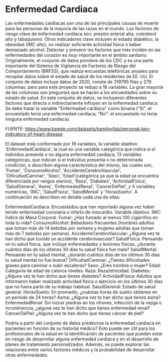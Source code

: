 # Enfermedad Cardiaca

Las enfermedades cardíacas son una de las principales causas de muerte para las personas de la mayoría de las razas en el mundo. Los factores de riesgo clave de enfermedad cardíaca son: presión arterial alta, colesterol alto y tabaquismo. Otros indicadores clave incluyen el estado diabético, la obesidad (IMC alto), no realizar suficiente actividad física o beber demasiado alcohol. Detectar y prevenir los factores que más inciden en las enfermedades del corazón es muy importante en el ámbito sanitario. 
Originalmente, el conjunto de datos proviene de los CDC y es una parte importante del Sistema de Vigilancia de Factores de Riesgo del Comportamiento (BRFSS), que realiza encuestas telefónicas anuales para recopilar datos sobre el estado de salud de los residentes de EE. UU. El conjunto de datos incluye datos de 2020, consta de 319795 filas y 279 columnas, pero para este proyecto se redujo a 18 variables. La gran mayoría de las columnas son preguntas que se hacen a los encuestados sobre su estado de salud. En este conjunto de datos, se incluyeron diferentes factores que directa o indirectamente influyen en la enfermedad cardíaca. Se debe tratar la variable "Enfermedad cardíaca" como binaria ("Sí", el encuestado tenía una enfermedad cardíaca; "No": el encuestado no tenía ninguna enfermedad cardíaca).

FUENTE: https://www.kaggle.com/datasets/kamilpytlak/personal-key-indicators-of-heart-disease

El dataset está conformado por 18 variables, la variable objetivo 'EnfermedadCardiaca', la cual es una variable categórica que indica si el individuo presenta o no alguna enfermedad cardiaca, 13 variables categóricas, que indican si el individuo presenta o no determinada condición, o describen alguna característica del mismo, las cuales son, 'Fumar', 'ConsumoAlcohol', 'AccidenteCerebroVascular', 'DificultadCaminar', 'Sexo', 'Edad'(categórica ya que la edad se encuentra diferenciada por rangos etarios), 'Raza', 'Diabetes', 'ActividadFísica', 'SaludGeneral', 'Asma', 'EnfermedadRenal', 'CancerDePiel', y 4 variables numéricas, 'IMC', 'SaludFisica', 'SaludMental' y 'HorasSueño'. A continuación se describen en detalle cada una de ellas:

EnfermedadCardiaca: Encuestados que han reportado alguna vez haber tenido enfermedad coronaria o infarto de miocardio. Variable objetivo.
IMC: Índice de Masa Corporal.
Fumar: ¿Has fumado al menos 100 cigarrillos en toda tu vida?
ConsumoAlcohol: Bebedores frecuentes (hombres adultos que toman más de 14 bebidas por semana y mujeres adultas que toman más de 7 bebidas por semana).
AccidenteCerebroVascular: ¿Alguna vez te han dicho que tuviste un accidente cerebrovascular?
SaludFisica: Pensando en tu salud física, que incluye enfermedades y lesiones físicas, ¿durante cuántos días de los últimos 30 días tu salud física fue mala?
SaludMental: Pensando en tu salud mental, ¿durante cuántos días de los últimos 30 días tu salud mental no fue buena?
DificultadCaminar: ¿Tienes dificultades graves para caminar o subir escaleras?
Sexo: ¿Eres hombre o mujer?
Edad: Categoría de edad de catorce niveles.
Raza: Raza/etnicidad.
Diabetes: ¿Alguna vez te han dicho que tienes diabetes?
ActividadFísica: Adultos que informaron haber realizado actividad física o ejercicio en los últimos 30 días que no fuera parte de su trabajo habitual.
SaludGeneral: Estado de salud general.
HorasSueño: En promedio, ¿cuántas horas de sueño obtienes en un período de 24 horas?
Asma: ¿Alguna vez te han dicho que tienes asma?
EnfermedadRenal: Sin incluir piedras en los riñones, infección de la vejiga o incontinencia, ¿alguna vez te han dicho que tienes enfermedad renal?
CancerDePiel: ¿Alguna vez te han dicho que tienes cáncer de piel?

Podría a partir del conjunto de datos predecirse la enfermedad cardiaca en pacientes en función de su historial médico? Esto puede ser útil para los profesionales de la salud en la identificación de pacientes que pueden estar en riesgo de desarrollar alguna enfermedad cardiaca y en el desarrollo de planes de tratamiento personalizados. Además, se puede explorar las relaciones entre varios factores médicos y la probabilidad de desarrollar otras enfermedades.
